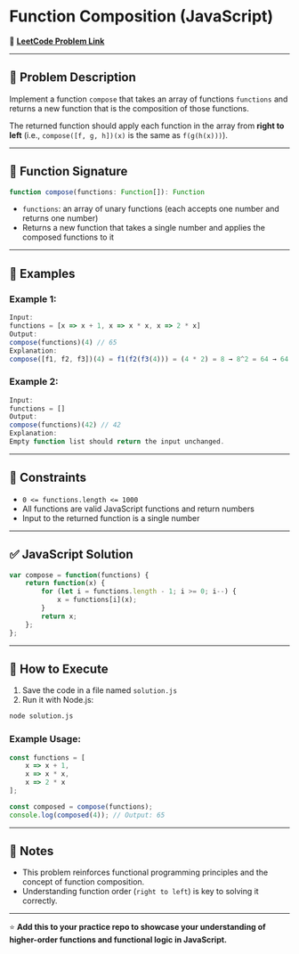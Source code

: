 # Function Composition (JavaScript)

🔗 **[LeetCode Problem Link](https://leetcode.com/problems/function-composition/description/?envType=study-plan-v2&envId=30-days-of-javascript)**

---

## 📖 Problem Description

Implement a function `compose` that takes an array of functions `functions` and returns a new function that is the composition of those functions.

The returned function should apply each function in the array from **right to left** (i.e., `compose([f, g, h])(x)` is the same as `f(g(h(x)))`).

---

## 🧾 Function Signature

```javascript
function compose(functions: Function[]): Function
```

- `functions`: an array of unary functions (each accepts one number and returns one number)
- Returns a new function that takes a single number and applies the composed functions to it

---

## 📝 Examples

### Example 1:
```javascript
Input:
functions = [x => x + 1, x => x * x, x => 2 * x]
Output:
compose(functions)(4) // 65
Explanation:
compose([f1, f2, f3])(4) = f1(f2(f3(4))) = (4 * 2) = 8 → 8^2 = 64 → 64 + 1 = 65
```

### Example 2:
```javascript
Input:
functions = []
Output:
compose(functions)(42) // 42
Explanation:
Empty function list should return the input unchanged.
```

---

## 🚧 Constraints

- `0 <= functions.length <= 1000`
- All functions are valid JavaScript functions and return numbers
- Input to the returned function is a single number

---

## ✅ JavaScript Solution

```javascript
var compose = function(functions) {
    return function(x) {
        for (let i = functions.length - 1; i >= 0; i--) {
            x = functions[i](x);
        }
        return x;
    };
};
```

---

## 🚀 How to Execute

1. Save the code in a file named `solution.js`
2. Run it with Node.js:

```bash
node solution.js
```

### Example Usage:

```javascript
const functions = [
    x => x + 1,
    x => x * x,
    x => 2 * x
];

const composed = compose(functions);
console.log(composed(4)); // Output: 65
```

---

## 📌 Notes

- This problem reinforces functional programming principles and the concept of function composition.
- Understanding function order (`right to left`) is key to solving it correctly.

---

⭐ **Add this to your practice repo to showcase your understanding of higher-order functions and functional logic in JavaScript.**